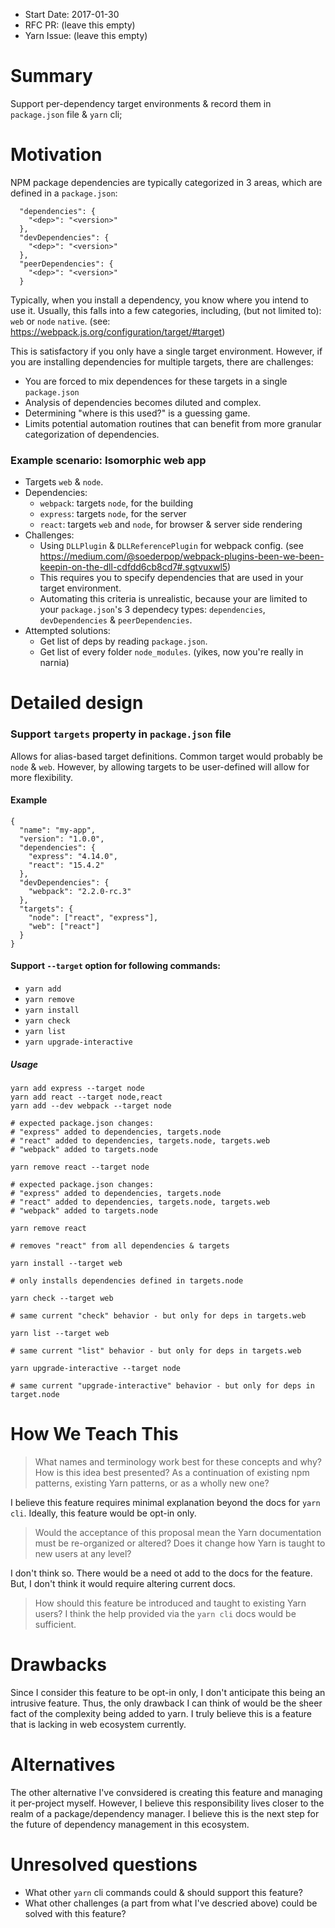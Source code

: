 - Start Date: 2017-01-30
- RFC PR: (leave this empty)
- Yarn Issue: (leave this empty)

# Summary

Support per-dependency target environments & record them in `package.json` file & `yarn` cli;

# Motivation

NPM package dependencies are typically categorized in 3 areas, which are defined in a `package.json`: 

```
  "dependencies": {
    "<dep>": "<version>"
  },
  "devDependencies": {
    "<dep>": "<version>"
  },
  "peerDependencies": {
    "<dep>": "<version>"
  }
```

Typically, when you install a dependency, you know where you intend to use it. Usually, this falls into a few categories, including, (but not limited to): `web` or `node` `native`. (see: https://webpack.js.org/configuration/target/#target)
 
This is satisfactory if you only have a single target environment. However, if you are installing dependencies for multiple targets, there are challenges:

* You are forced to mix dependences for these targets in a single `package.json`
* Analysis of dependencies becomes diluted and complex.
* Determining "where is this used?" is a guessing game.
* Limits potential automation routines that can benefit from more granular categorization of dependencies.

### Example scenario: Isomorphic web app
* Targets `web` & `node`.
* Dependencies:
	* `webpack`: targets `node`, for the building
	* `express`: targets `node`, for the server
	* `react`: targets `web` and `node`, for browser & server side rendering
* Challenges:
	* Using `DLLPlugin` & `DLLReferencePlugin` for webpack config. (see https://medium.com/@soederpop/webpack-plugins-been-we-been-keepin-on-the-dll-cdfdd6cb8cd7#.sgtvuxwl5)
	* This requires you to specify dependencies that are used in your target environment.
	* Automating this criteria is unrealistic, because your are limited to your `package.json`'s 3 dependecy types: `dependencies`, `devDependencies` & `peerDependencies`.
* Attempted solutions:
	* Get list of deps by reading `package.json`.
	* Get list of every folder `node_modules`. (yikes, now you're really in narnia)

# Detailed design

### Support `targets` property in `package.json` file
Allows for alias-based target definitions. Common target would probably be `node` & `web`. However, by allowing targets to be user-defined will allow for more flexibility.

#### Example
```
{
  "name": "my-app",
  "version": "1.0.0",
  "dependencies": {
    "express": "4.14.0",
    "react": "15.4.2"
  },
  "devDependencies": {
    "webpack": "2.2.0-rc.3"
  },
  "targets": {
    "node": ["react", "express"],
    "web": ["react"]
  }
}
```
 
#### Support `--target` option for following commands:
* `yarn add`
* `yarn remove`
* `yarn install`
* `yarn check`
* `yarn list`
* `yarn upgrade-interactive`

##### Usage
```
yarn add express --target node
yarn add react --target node,react
yarn add --dev webpack --target node

# expected package.json changes: 
# "express" added to dependencies, targets.node
# "react" added to dependencies, targets.node, targets.web
# "webpack" added to targets.node

```
```
yarn remove react --target node

# expected package.json changes: 
# "express" added to dependencies, targets.node
# "react" added to dependencies, targets.node, targets.web
# "webpack" added to targets.node

yarn remove react

# removes "react" from all dependencies & targets

```
```
yarn install --target web

# only installs dependencies defined in targets.node
```
```
yarn check --target web

# same current "check" behavior - but only for deps in targets.web
```
```
yarn list --target web

# same current "list" behavior - but only for deps in targets.web
```
```
yarn upgrade-interactive --target node

# same current "upgrade-interactive" behavior - but only for deps in target.node
```

# How We Teach This

> What names and terminology work best for these concepts and why? How is this
idea best presented? As a continuation of existing npm patterns, existing Yarn
patterns, or as a wholly new one?

I believe this feature requires minimal explanation beyond the docs for `yarn cli`. Ideally, this feature would be opt-in only.

> Would the acceptance of this proposal mean the Yarn documentation must be
re-organized or altered? Does it change how Yarn is taught to new users
at any level?

I don't think so. There would be a need ot add to the docs for the feature. But, I don't think it would require altering current docs.

> How should this feature be introduced and taught to existing Yarn users?
I think the help provided via the `yarn cli` docs would be sufficient. 


# Drawbacks

Since I consider this feature to be opt-in only, I don't anticipate this being an intrusive feature. Thus, the only drawback I can think of would be the sheer fact of the complexity being added to yarn. I truly believe this is a feature that is lacking in web ecosystem currently.

# Alternatives

The other alternative I've convsidered is creating this feature and managing it per-project myself. However, I believe this responsibility lives closer to the realm of a package/dependency manager. I believe this is the next step for the future of dependency management in this ecosystem.

# Unresolved questions

* What other `yarn` cli commands could & should support this feature?
* What other challenges (a part from what I've descried above) could be solved with this feature?
